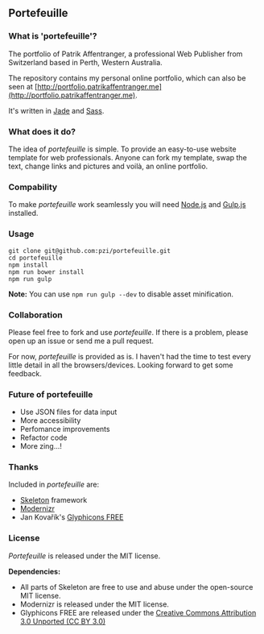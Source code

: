## Portefeuille

### What is 'portefeuille'?

 The portfolio of Patrik Affentranger, a professional Web Publisher from Switzerland based in Perth, Western Australia.

 The repository contains my personal online portfolio, which can also be seen at [http://portfolio.patrikaffentranger.me](http://portfolio.patrikaffentranger.me).

 It's written in [Jade](http://jade-lang.com) and [Sass](http://sass-lang.com).


### What does it do?

 The idea of *portefeuille* is simple. To provide an easy-to-use website template for web professionals. Anyone can fork my template, swap the text, change links and pictures and voilà, an online portfolio.


### Compability

 To make *portefeuille* work seamlessly you will need [Node.js](https://nodejs.org) and [Gulp.js](http://gulpjs.com) installed.


### Usage

```
git clone git@github.com:pzi/portefeuille.git
cd portefeuille
npm install
npm run bower install
npm run gulp
```

**Note:** You can use `npm run gulp --dev` to disable asset minification.


### Collaboration

 Please feel free to fork and use *portefeuille*. If there is a problem, please open up an issue or send me a pull request.

 For now, *portefeuille* is provided as is. I haven't had the time to test every little detail in all the browsers/devices.
 Looking forward to get some feedback.


### Future of portefeuille

 - Use JSON files for data input
 - More accessibility
 - Perfomance improvements
 - Refactor code
 - More zing...!


### Thanks

 Included in *portefeuille* are:

 * [Skeleton](https://github.com/dhgamache/Skeleton) framework
 * [Modernizr](http://modernizr.com)
 * Jan Kovařík's [Glyphicons FREE](http://glyphicons.com)


### License

 *Portefeuille* is released under the MIT license.

 **Dependencies:**

 * All parts of Skeleton are free to use and abuse under the open-source MIT license.
 * Modernizr is released under the MIT license.
 * Glyphicons FREE are released under the [Creative Commons Attribution 3.0 Unported (CC BY 3.0)](http://creativecommons.org/licenses/by/3.0/deed.en)
